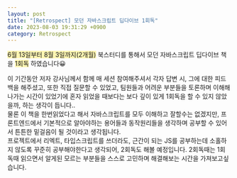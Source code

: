 ```yaml
---
layout: post
title: "[Retrospect] 모던 자바스크립트 딥다이브 1회독"
date: 2023-08-03 19:31:29 +0900
category: Retrospect
---
```


<span style= "background-color: #fff5b1">6월 13일부터 8월 3일까지(2개월)</span> 북스터디를 통해서 모던 자바스크립트 딥다이브 책을 <span style= "background-color: #fff5b1">1회독</span> 하였습니다😀

이 기간동안 저자 강사님께서 함께 매 세션 참여해주셔서 각자 답변 시, 그에 대한 피드백을 해주셨고, 또한 직접 질문할 수 있었고, 팀원들과 어려운 부분들을 토론하며 이해해나가는 시간이 있었기에 혼자 읽었을 때보다는 보다 깊이 있게 1회독을 할 수 있지 않았을까, 하는 생각이 듭니다..
<br />
물론 이 책을 한번읽었다고 해서 자바스크립트를 모두 이해하고 잘할수는 없겠지만, 프론트엔드에서 기본적으로 알아야하는 용어들과 동작원리들을 생각하며 공부할 수 있어서 튼튼한 밑걸음이 될 것이라고 생각됩니다.
<br />
프로젝트에서 리엑트, 타입스크립트를 쓰더라도, 근간이 되는 JS를 공부하는데 소홀하지 않도록 꾸준히 공부해야한다고 생각되어, 2회독도 해볼 예정입니다. 2회독때는 1회독때 읽으면서 알게된 모르는 부분들을 스스로 고민하며 해결해보는 시간을 가져보고싶습니다.
